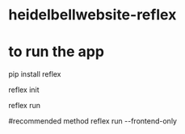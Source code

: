 # heidelbellwebsite-reflex

# to run the app
pip install reflex 

reflex init

reflex run

#recommended method 
reflex run --frontend-only
